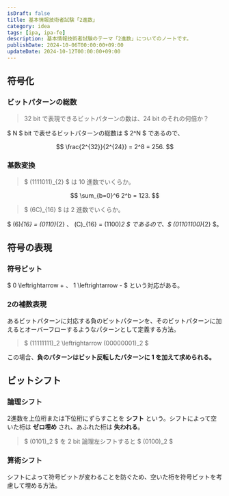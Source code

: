 ```yaml
---
isDraft: false
title: 基本情報技術者試験「2進数」
category: idea
tags: [ipa, ipa-fe]
description: 基本情報技術者試験のテーマ「2進数」についてのノートです。
publishDate: 2024-10-06T00:00:00+09:00
updateDate: 2024-10-12T00:00:00+09:00
---
```


## 符号化

### ビットパターンの総数

> 32 bit で表現できるビットパターンの数は、24 bit のそれの何倍か？

$ N $ bit で表せるビットパターンの総数は $ 2^N $ であるので、

$$
\frac{2^{32}}{2^{24}} = 2^8 = 256.
$$

### 基数変換

> $ (1111011)_{2} $ は 10 進数でいくらか。

$$
\sum_{b=0}^6 2^b = 123.
$$

> $ (6C)_{16} $ は 2 進数でいくらか。

$ (6)_{16} = (0110)_{2} $、$ (C)_{16} = (1100)_2 $ であるので、$ (01101100)_{2} $。

## 符号の表現

### 符号ビット

$ 0 \leftrightarrow + $、$ 1 \leftrightarrow - $ という対応がある。

### 2の補数表現

あるビットパターンに対応する負のビットパターンを、そのビットパターンに加えるとオーバーフローするようなパターンとして定義する方法。

> $ (11111111)_2 \leftrightarrow (00000001)_2 $

この場合、**負のパターンはビット反転したパターンに 1 を加えて求められる。**

## ビットシフト

### 論理シフト

2進数を上位桁または下位桁にずらすことを **シフト** という。シフトによって空いた桁は **ゼロ埋め** され、あふれた桁は **失われる**。

> $ (0101)_2 $ を 2 bit 論理左シフトすると $ (0100)_2 $

### 算術シフト

シフトによって符号ビットが変わることを防ぐため、空いた桁を符号ビットを考慮して埋める方法。